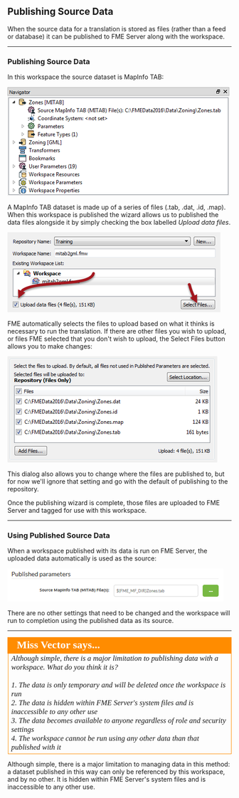 ## Publishing Source Data ##

When the source data for a translation is stored as files (rather than a feed or database) it can be published to FME Server along with the workspace.

---

### Publishing Source Data ###

In this workspace the source dataset is MapInfo TAB:

![](./Images/Img2.04.PublishDataSourceInWB.png)

A MapInfo TAB dataset is made up of a series of files (.tab, .dat, .id, .map). When this workspace is published the wizard allows us to published the data files alongside it by simply checking the box labelled *Upload data files*. 

![](./Images/Img2.05.PublishDataSourceInWiz.png) 

FME automatically selects the files to upload based on what it thinks is necessary to run the translation. If there are other files you wish to upload, or files FME selected that you don't wish to upload, the Select Files button allows you to make changes:

![](./Images/Img2.06.PublishDataSourceSelectFiles.png)

This dialog also allows you to change where the files are published to, but for now we'll ignore that setting and go with the default of publishing to the repository.

Once the publishing wizard is complete, those files are uploaded to FME Server and tagged for use with this workspace.

---

### Using Published Source Data ###

When a workspace published with its data is run on FME Server, the uploaded data automatically is used as the source:

![](./Images/Img2.07.PublishDataSourceRunInServer.png)

There are no other settings that need to be changed and the workspace will run to completion using the published data as its source.

---

<!--Person X Says Section-->

<table style="border-spacing: 0px">
<tr>
<td style="vertical-align:middle;background-color:darkorange;border: 2px solid darkorange">
<i class="fa fa-quote-left fa-lg fa-pull-left fa-fw" style="color:white;padding-right: 12px;vertical-align:text-top"></i>
<span style="color:white;font-size:x-large;font-weight: bold;font-family:serif">Miss Vector says...</span>
</td>
</tr>

<tr>
<td style="border: 1px solid darkorange">
<span style="font-family:serif; font-style:italic; font-size:larger">
Although simple, there is a major limitation to publishing data with a workspace. What do you think it is?
<br><br>1. The data is only temporary and will be deleted once the workspace is run
<br>2. The data is hidden within FME Server's system files and is inaccessible to any other use
<br>3. The data becomes available to anyone regardless of role and security settings
<br>4. The workspace cannot be run using any other data than that published with it
</span>
</td>
</tr>
</table>

Although simple, there is a major limitation to managing data in this method: a dataset published in this way can only be referenced by this workspace, and by no other. It is hidden within FME Server's system files and is inaccessible to any other use.
 